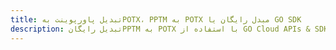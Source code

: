 ---title: تبدیل پاورپوینت بهPOTX، PPTM به POTX مبدل رایگان یا GO SDKdescription: تبدیل رایگانPPTM به POTX با استفاده از GO Cloud APIs & SDK. همچنین اسناد Microsoft PowerPoint را در Cloud ایجاد، ویرایش و رندر کنید.---